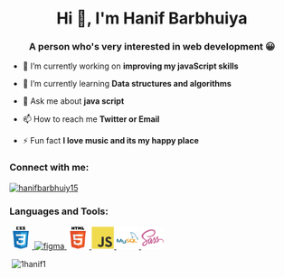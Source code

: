 <h1 align="center">Hi 👋, I'm Hanif Barbhuiya</h1>
<h3 align="center">A person who's very interested in web development 😀</h3>

<!-- <p align="left"> <img src="https://komarev.com/ghpvc/?username=1hanif1&label=Profile%20views&color=0e75b6&style=flat" alt="1hanif1" /> </p> -->

<!-- <p align="left"> <a href="https://twitter.com/hanifbarbhuiy15" target="blank"><img src="https://img.shields.io/twitter/follow/hanifbarbhuiy15?logo=twitter&style=for-the-badge" alt="hanifbarbhuiy15" /></a> </p>
 -->
- 🔭 I’m currently working on **improving my javaScript skills**

- 🌱 I’m currently learning **Data structures and algorithms**

- 💬 Ask me about **java script**

- 📫 How to reach me **Twitter or Email**

- ⚡ Fun fact **I love music and its my happy place**

<h3 align="left">Connect with me:</h3>
<p align="left">
<a href="https://twitter.com/hanifbarbhuiy15" target="blank"><img align="center" src="https://raw.githubusercontent.com/rahuldkjain/github-profile-readme-generator/master/src/images/icons/Social/twitter.svg" alt="hanifbarbhuiy15" height="30" width="40" /></a>
</p>

<h3 align="left">Languages and Tools:</h3>
<p align="left"> <a href="https://www.w3schools.com/css/" target="_blank"> <img src="https://raw.githubusercontent.com/devicons/devicon/master/icons/css3/css3-original-wordmark.svg" alt="css3" width="40" height="40"/> </a> <a href="https://www.figma.com/" target="_blank"> <img src="https://www.vectorlogo.zone/logos/figma/figma-icon.svg" alt="figma" width="40" height="40"/> </a> <a href="https://www.w3.org/html/" target="_blank"> <img src="https://raw.githubusercontent.com/devicons/devicon/master/icons/html5/html5-original-wordmark.svg" alt="html5" width="40" height="40"/> </a> <a href="https://developer.mozilla.org/en-US/docs/Web/JavaScript" target="_blank"> <img src="https://raw.githubusercontent.com/devicons/devicon/master/icons/javascript/javascript-original.svg" alt="javascript" width="40" height="40"/> </a> <a href="https://www.mysql.com/" target="_blank"> <img src="https://raw.githubusercontent.com/devicons/devicon/master/icons/mysql/mysql-original-wordmark.svg" alt="mysql" width="40" height="40"/> </a> <a href="https://sass-lang.com" target="_blank"> <img src="https://raw.githubusercontent.com/devicons/devicon/master/icons/sass/sass-original.svg" alt="sass" width="40" height="40"/> </a> </p>

<p>&nbsp;<img align="center" src="https://github-readme-stats.vercel.app/api?username=1hanif1&show_icons=true&locale=en" alt="1hanif1" /></p>


<!---
1Hanif1/1Hanif1 is a ✨ special ✨ repository because its `README.md` (this file) appears on your GitHub profile.
You can click the Preview link to take a look at your changes.
--->

